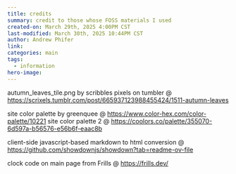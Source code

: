 ```yaml
---
title: credits
summary: credit to those whose FOSS materials I used
created-on: March 29th, 2025 4:00PM CST
last-modified: March 30th, 2025 10:44PM CST
author: Andrew Phifer
link: 
categories: main
tags:
  - information
hero-image:
---
```



autumn_leaves_tile.png by scribbles pixels on tumbler @ https://scrixels.tumblr.com/post/665937123988455424/1511-autumn-leaves

site color palette by greenquee @ https://www.color-hex.com/color-palette/10221
site color palette 2 @ https://coolors.co/palette/355070-6d597a-b56576-e56b6f-eaac8b

client-side javascript-based markdown to html conversion @ https://github.com/showdownjs/showdown?tab=readme-ov-file

clock code on main page from Frills @ https://frills.dev/

